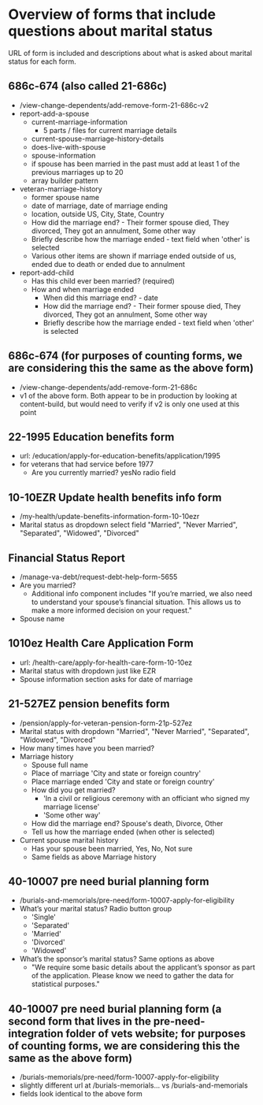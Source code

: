 # Overview of forms that include questions about marital status

URL of form is included and descriptions about what is asked about marital status for each form.

## 686c-674 (also called 21-686c)
- /view-change-dependents/add-remove-form-21-686c-v2
- report-add-a-spouse
	- current-marriage-information
		- 5 parts / files for current marriage details
	- current-spouse-marriage-history-details
	- does-live-with-spouse
	- spouse-information
	- if spouse has been married in the past must add at least 1 of the previous marriages up to 20
	- array builder pattern
- veteran-marriage-history
	- former spouse name
	- date of marriage, date of marriage ending
	- location, outside US, City, State, Country
	- How did the marriage end? - Their former spouse died, They divorced, They got an annulment, Some other way
	- Briefly describe how the marriage ended - text field when 'other' is selected
	- Various other items are shown if marriage ended outside of us, ended due to death or ended due to annulment
- report-add-child
	- Has this child ever been married? (required)
	- How and when marriage ended
		- When did this marriage end? - date
		- How did the marriage end? - Their former spouse died, They divorced, They got an annulment, Some other way
		- Briefly describe how the marriage ended - text field when 'other' is selected

## 686c-674 (for purposes of counting forms, we are considering this the same as the above form)
- /view-change-dependents/add-remove-form-21-686c
- v1 of the above form. Both appear to be in production by looking at content-build, but would need to verify if v2 is only one used at this point

## 22-1995 Education benefits form 
- url: /education/apply-for-education-benefits/application/1995
- for veterans that had service before 1977
	- Are you currently married? yesNo radio field

## 10-10EZR Update health benefits info form 
- /my-health/update-benefits-information-form-10-10ezr
- Marital status as dropdown select field
	"Married",
	"Never Married",
	"Separated",
	"Widowed",
	"Divorced"

## Financial Status Report 
- /manage-va-debt/request-debt-help-form-5655
- Are you married?
	- Additional info component includes "If you’re married, we also need to understand your spouse’s financial situation. This allows us to make a more informed decision on your request."
- Spouse name

## 1010ez Health Care Application Form 
- url: /health-care/apply-for-health-care-form-10-10ez
- Marital status with dropdown just like EZR
- Spouse information section asks for date of marriage

## 21-527EZ pension benefits form
- /pension/apply-for-veteran-pension-form-21p-527ez
- Marital status with dropdown
	"Married",
	"Never Married",
	"Separated",
	"Widowed",
	"Divorced"
- How many times have you been married?
- Marriage history
	- Spouse full name
	- Place of marriage 'City and state or foreign country'
	- Place marriage ended  'City and state or foreign country'
	- How did you get married?
		- 'In a civil or religious ceremony with an officiant who signed my marriage license'
		- 'Some other way'
	- How did the marriage end? Spouse's death, Divorce, Other
	- Tell us how the marriage ended (when other is selected)
- Current spouse marital history
	- Has your spouse been married, Yes, No, Not sure
	- Same fields as above Marriage history

## 40-10007 pre need burial planning form
- /burials-and-memorials/pre-need/form-10007-apply-for-eligibility
- What’s your marital status? Radio button group
	- 'Single'
	- 'Separated'
	- 'Married'
	- 'Divorced'
	- 'Widowed'
- What’s the sponsor’s marital status? Same options as above
	- "We require some basic details about the applicant’s sponsor as part of the application. Please know we need to gather the data for statistical purposes."

## 40-10007 pre need burial planning form (a second form that lives in the pre-need-integration folder of vets website; for purposes of counting forms, we are considering this the same as the above form)
- /burials-memorials/pre-need/form-10007-apply-for-eligibility
- slightly different url at /burials-memorials... vs /burials-and-memorials
- fields look identical to the above form
